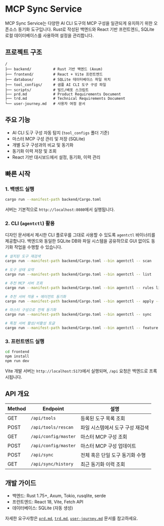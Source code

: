 # MCP Sync Service

MCP Sync Service는 다양한 AI CLI 도구의 MCP 구성을 일관되게 유지하기 위한 오픈소스 동기화 도구입니다. Rust로 작성된 백엔드와 React 기반 프런트엔드, SQLite 로컬 데이터베이스를 사용하여 설정을 관리합니다.

## 프로젝트 구조

```
/
├── backend/          # Rust 기반 백엔드 (Axum)
├── frontend/         # React + Vite 프런트엔드
├── database/         # SQLite 데이터베이스 파일 위치
├── tool_configs/     # 샘플 AI CLI 도구 구성 파일
├── scripts/          # 빌드/배포 스크립트
├── prd.md            # Product Requirements Document
├── trd.md            # Technical Requirements Document
└── user-journey.md   # 사용자 여정 문서
```

## 주요 기능

- AI CLI 도구 구성 자동 탐지 (`tool_configs` 폴더 기준)
- 마스터 MCP 구성 관리 및 저장 (SQLite)
- 개별 도구 구성과의 비교 및 동기화
- 동기화 이력 저장 및 조회
- React 기반 대시보드에서 설정, 동기화, 이력 관리

## 빠른 시작

### 1. 백엔드 실행

```bash
cargo run --manifest-path backend/Cargo.toml
```

서버는 기본적으로 `http://localhost:8080`에서 실행됩니다.

### 2. CLI (`agentctl`) 활용

디자인 문서에서 제시한 CLI 플로우를 그대로 사용할 수 있도록 `agentctl` 바이너리를 제공합니다. 백엔드와 동일한 SQLite DB와 파일 시스템을 공유하므로 GUI 없이도 동기화 작업을 수행할 수 있습니다.

```bash
# 설치된 도구 재검색
cargo run --manifest-path backend/Cargo.toml --bin agentctl -- scan

# 도구 상태 요약
cargo run --manifest-path backend/Cargo.toml --bin agentctl -- list

# 추천 MCP 서버 조회
cargo run --manifest-path backend/Cargo.toml --bin agentctl -- rules list

# 추천 서버 적용 + 에이전트 동기화
cargo run --manifest-path backend/Cargo.toml --bin agentctl -- apply --rule anthropic --agent claude

# 마스터 구성으로 전체 동기화
cargo run --manifest-path backend/Cargo.toml --bin agentctl -- sync

# 특정 서버 활성/비활성 토글
cargo run --manifest-path backend/Cargo.toml --bin agentctl -- feature toggle --agent claude --key anthropic --on
```

### 3. 프런트엔드 실행

```bash
cd frontend
npm install
npm run dev
```

Vite 개발 서버는 `http://localhost:5173`에서 실행되며, `/api` 요청은 백엔드로 프록시됩니다.

## API 개요

| Method | Endpoint              | 설명 |
| ------ | --------------------- | ---- |
| GET    | `/api/tools`          | 등록된 도구 목록 조회 |
| POST   | `/api/tools/rescan`   | 파일 시스템에서 도구 구성 재검색 |
| GET    | `/api/config/master`  | 마스터 MCP 구성 조회 |
| POST   | `/api/config/master`  | 마스터 MCP 구성 업데이트 |
| POST   | `/api/sync`           | 전체 혹은 단일 도구 동기화 수행 |
| GET    | `/api/sync/history`   | 최근 동기화 이력 조회 |

## 개발 가이드

- 백엔드: Rust 1.75+, Axum, Tokio, rusqlite, serde
- 프런트엔드: React 18, Vite, Fetch API
- 데이터베이스: SQLite (자동 생성)

자세한 요구사항은 [`prd.md`](./prd.md), [`trd.md`](./trd.md), [`user-journey.md`](./user-journey.md) 문서를 참고하세요.
